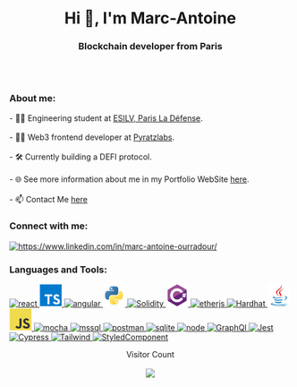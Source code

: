 <h1 align="center">Hi 👋, I'm Marc-Antoine</h1>
<h3 align="center">Blockchain developer from Paris</h3>
<Br/><Br/>

<h3 align="left">About me:</h3>
<p align="left">
<div  align="left"> 
- 👨‍🎓 Engineering student at <a href="https://www.esilv.fr/">ESILV, Paris La Défense</a>.
<Br/><Br/>
- 👨‍💻 Web3 frontend developer at <a href="https://www.pyratzlabs.com/">Pyratzlabs</a>.
<Br/><Br/>
- 🛠 Currently building a DEFI protocol.
<Br/><Br/>
- 🌐 See more information about me in my Portfolio WebSite <a href="https://marc-antoineourradour.fr/">here</a>.
<Br/><Br/>
- 📫 Contact Me <a href="mailto:marc-antoine.ourradour@edu.devinci.fr">here</a>

<div/>
<h3 align="left">Connect with me:</h3>
<p align="left">
<a href="https://www.linkedin.com/in/marc-antoine-ourradour/" target="blank"><img align="center" src="https://raw.githubusercontent.com/rahuldkjain/github-profile-readme-generator/master/src/images/icons/Social/linked-in-alt.svg" alt="https://www.linkedin.com/in/marc-antoine-ourradour/" height="30" width="40" /></a>
</p>

<h3 align="left">Languages and Tools:</h3>
<p align="left"> 
   <a href="https://react.dev/" target="_blank" rel="noreferrer"> <img src="https://pluspng.com/img-png/react-logo-png-javascript-logo-react-js-stickers-mugs-t-shirts-and-much-more-880x1136.jpg" alt="react" width="40" height="40"/> </a>
   <a href="https://www.typescriptlang.org/" target="_blank" rel="noreferrer"> <img src="https://raw.githubusercontent.com/devicons/devicon/master/icons/typescript/typescript-original.svg" alt="typescript" width="40" height="40"/> </a>
  <a href="https://angular.io" target="_blank" rel="noreferrer"> <img src="https://angular.io/assets/images/logos/angular/angular.svg" alt="angular" width="40" height="40"/> </a> 
  <a href="https://www.python.org" target="_blank" rel="noreferrer"> <img src="https://raw.githubusercontent.com/devicons/devicon/master/icons/python/python-original.svg" alt="python" width="40" height="40"/> </a> 
    <a href="https://docs.soliditylang.org/en/v0.8.14/" target="_blank" rel="noreferrer"> <img src="https://upload.wikimedia.org/wikipedia/commons/9/98/Solidity_logo.svg" alt="Solidity" width="40" height="40"/> </a>
  <a href="https://www.w3schools.com/cs/" target="_blank" rel="noreferrer"> <img src="https://raw.githubusercontent.com/devicons/devicon/master/icons/csharp/csharp-original.svg" alt="csharp" width="40" height="40"/> </a>  
  <a href="https://docs.ethers.io/v5/" target="_blank" rel="noreferrer"> <img src="https://gateway.pinata.cloud/ipfs/QmUGpGEHC3QR2L5h9QMMwSW3NUAAzT7tdqhgxxJL3NbTHJ" alt="etherjs" width="40" height="40"/> </a> 
   <a href="https://hardhat.org/" target="_blank" rel="noreferrer"> <img src="https://gateway.pinata.cloud/ipfs/QmbUvUbE3v4zxqJofzwDqMDWrt9W9ggfraWMtbWyU9VczJ" alt="Hardhat" width="40" height="40"/> </a> 
  <a href="https://www.java.com" target="_blank" rel="noreferrer"> <img src="https://raw.githubusercontent.com/devicons/devicon/master/icons/java/java-original.svg" alt="java" width="40" height="40"/> </a> 
  <a href="https://developer.mozilla.org/en-US/docs/Web/JavaScript" target="_blank" rel="noreferrer"> <img src="https://raw.githubusercontent.com/devicons/devicon/master/icons/javascript/javascript-original.svg" alt="javascript" width="40" height="40"/> </a> 
  <a href="https://mochajs.org" target="_blank" rel="noreferrer"> <img src="https://www.vectorlogo.zone/logos/mochajs/mochajs-icon.svg" alt="mocha" width="40" height="40"/> </a> 
  <a href="https://www.microsoft.com/en-us/sql-server" target="_blank" rel="noreferrer"> <img src="https://www.svgrepo.com/show/303229/microsoft-sql-server-logo.svg" alt="mssql" width="40" height="40"/> </a>  
  <a href="https://postman.com" target="_blank" rel="noreferrer"> <img src="https://www.vectorlogo.zone/logos/getpostman/getpostman-icon.svg" alt="postman" width="40" height="40"/> </a> 
  <a href="https://www.sqlite.org/" target="_blank" rel="noreferrer"> <img src="https://www.vectorlogo.zone/logos/sqlite/sqlite-icon.svg" alt="sqlite" width="40" height="40"/> </a> 
 <a href="https://nodejs.org/en" target="_blank" rel="noreferrer"> <img src="https://w7.pngwing.com/pngs/760/885/png-transparent-node-js-javascript-express-js-react-chrome-v8-others-text-logo-sign.png" alt="node" width="80" height="40"/> </a>
   <a href="https://graphql.org/" target="_blank" rel="noreferrer"> <img src="https://res.cloudinary.com/practicaldev/image/fetch/s--LnuNOpZS--/c_limit%2Cf_auto%2Cfl_progressive%2Cq_auto%2Cw_880/https://blog.back4app.com/wp-content/uploads/2019/08/graphql-1120x515.png" alt="GraphQl" width="80" height="40"/> </a>
 <a href="https://jestjs.io" target="_blank" rel="noreferrer"> <img src="https://th.bing.com/th/id/R.6d0eecf8f6d8fda5b73ed84eb7e88d17?rik=ppkHcXLFxLjDGA&pid=ImgRaw&r=0&sres=1&sresct=1" alt="Jest" width="80" height="40"/> </a>
   <a href="https://www.cypress.io" target="_blank" rel="noreferrer"> <img src="https://th.bing.com/th/id/OIP.NvPgYjeU1dR4cDlYOBsszAAAAA?pid=ImgDet&rs=1" alt="Cypress" width="70" height="30"/> </a>
  <a href="https://tailwindcss.com/" target="_blank" rel="noreferrer"> 
       <img src="https://www.dsmwebgeeks.com/app/uploads/2021/05/tailwindcss-logo.png" alt="Tailwind" width="80" height="40"/> 
  </a>
   <a href="https://styled-components.com" target="_blank" rel="noreferrer"> <img src="https://raw.githubusercontent.com/styled-components/brand/master/styled-components.png" alt="StyledComponent" width="50" height="60"/> </a>

<br/>
<p align="center"> 
  Visitor Count
  <br>
  <br>
  <img src="https://profile-counter.glitch.me/Marco75116/count.svg" />
</p>
